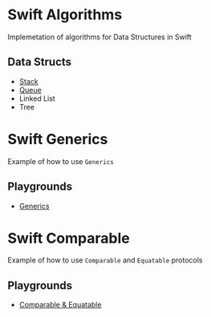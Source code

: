 # Swift Algorithms

Implemetation of algorithms for Data Structures in Swift

## Data Structs
- [Stack](https://github.com/kakashysen/swift-algorithms-ds/blob/master/Pages/Stack.xcplaygroundpage/Contents.swift)
- [Queue](https://github.com/kakashysen/swift-algorithms-ds/blob/master/Pages/Queue.xcplaygroundpage/Contents.swift)
- Linked List
- Tree

# Swift Generics

Example of how to use `Generics`

## Playgrounds
- [Generics](https://github.com/kakashysen/swift-algorithms-ds/blob/master/Pages/Generics.xcplaygroundpage/Contents.swift)


# Swift Comparable

Example of how to use `Comparable` and `Equatable` protocols

## Playgrounds
- [Comparable & Equatable](https://github.com/kakashysen/swift-algorithms-ds/blob/master/Pages/Comparable.xcplaygroundpage/Contents.swift)
